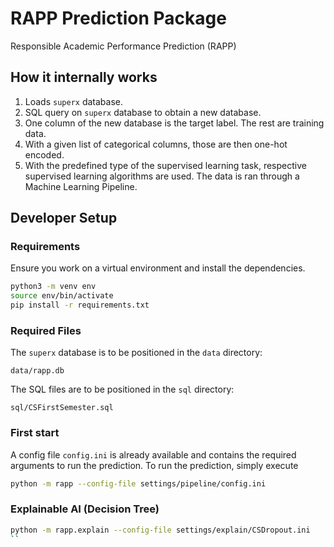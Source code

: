 # RAPP Prediction Package

Responsible Academic Performance Prediction (RAPP)

## How it internally works

1. Loads `superx` database.
2. SQL query on `superx` database to obtain a new database.
3. One column of the new database is the target label. The rest are training data.
4. With a given list of categorical columns, those are then one-hot encoded.
5. With the predefined type of the supervised learning task, respective supervised learning algorithms are used. The data is ran through a Machine Learning Pipeline.

## Developer Setup

### Requirements

Ensure you work on a virtual environment and install the dependencies.

```bash
python3 -m venv env
source env/bin/activate
pip install -r requirements.txt
```

### Required Files

The `superx` database is to be positioned in the `data` directory:

```tree
data/rapp.db
```

The SQL files are to be positioned in the `sql` directory:

```tree
sql/CSFirstSemester.sql
```

### First start

A config file `config.ini` is already available and contains the required arguments to run the prediction. To run the prediction, simply execute

```bash
python -m rapp --config-file settings/pipeline/config.ini
```

### Explainable AI (Decision Tree)

```bash
python -m rapp.explain --config-file settings/explain/CSDropout.ini
``
